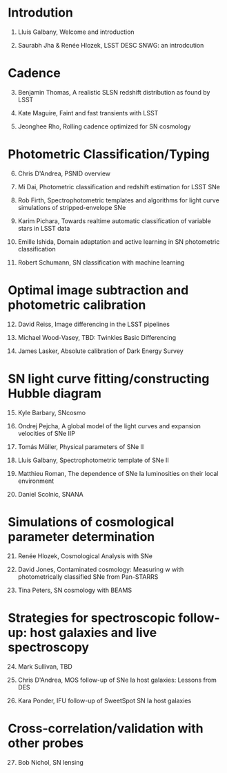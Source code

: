 # Introdution

1. Lluís Galbany, Welcome and introduction

2. Saurabh Jha & Renée Hlozek, LSST DESC SNWG: an introdcution

# Cadence

3. Benjamin Thomas, A realistic SLSN redshift distribution as found by LSST

4. Kate Maguire, Faint and fast transients with LSST

5. Jeonghee Rho, Rolling cadence optimized for SN cosmology

# Photometric Classification/Typing

6. Chris D'Andrea, PSNID overview

7. Mi Dai, Photometric classification and redshift estimation for LSST SNe

8. Rob Firth, Spectrophotometric templates and algorithms for light curve simulations of stripped-envelope SNe

9. Karim Pichara, Towards realtime automatic classification of variable stars in LSST data
 
10. Emille Ishida, Domain adaptation and active learning in SN photometric classification

11. Robert Schumann, SN classification with machine learning

# Optimal image subtraction and photometric calibration

12. David Reiss, Image differencing in the LSST pipelines

13. Michael Wood-Vasey, TBD: Twinkles Basic Differencing

14. James Lasker, Absolute calibration of Dark Energy Survey

# SN light curve fitting/constructing Hubble diagram

15. Kyle Barbary, SNcosmo

16. Ondrej Pejcha, A global model of the light curves and expansion velocities of SNe IIP

17. Tomás Müller, Physical parameters of SNe II

18. Lluís Galbany, Spectrophotometric template of SNe II

19. Matthieu Roman, The dependence of SNe Ia luminosities on their local environment

20. Daniel Scolnic, SNANA

# Simulations of cosmological parameter determination

21. Renée Hlozek, Cosmological Analysis with SNe

22. David Jones, Contaminated cosmology: Measuring w with photometrically classified SNe from Pan-STARRS

23. Tina Peters, SN cosmology with BEAMS

# Strategies for spectroscopic follow­up: host galaxies and live spectroscopy

24. Mark Sullivan, TBD

25. Chris D'Andrea, MOS follow-up of SNe Ia host galaxies: Lessons from DES

26. Kara Ponder, IFU follow-up of SweetSpot SN Ia host galaxies

# Cross­-correlation/validation with other probes

27. Bob Nichol, SN lensing

                      
                      
                      